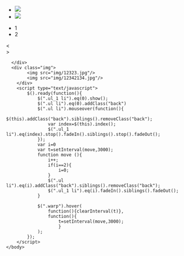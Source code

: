 <!DOCTYPE html>
<html>
	<head>
		<meta charset="utf-8" />
		<title>demo</title>
		<link rel="stylesheet" type="text/css" href="css/css.css"/>
        <script src="http://libs.baidu.com/jquery/2.0.0/jquery.min.js"></script>
	</head>
	<body>
	  <div class="warp">	
		<ul class="ul_1">
			<li><a href=""><img src="img/18423942_9.jpg"/></a></li>
			<li><a href=""><img src="img/90fba60155890ed3082500.jpg"/></a></li>
		</ul>
		<ul class="ul">
			<li>1</li>
			<li>2</li>
		</ul>
		<div class="left"><</div>
		<div class="right">></div>
		
	  </div>	
	  <div class="img">
			<img src="img/12323.jpg"/>
			<img src="img/12342134.jpg"/>
		</div>
		<script type="text/javascript">
			$().ready(function(){
				$(".ul_1 li").eq(0).show();
				$(".ul li").eq(0).addClass("back")
				$(".ul li").mouseover(function(){
					$(this).addClass("back").siblings().removeClass("back");
					var index=$(this).index();
					$(".ul_1 li").eq(index).stop().fadeIn().siblings().stop().fadeOut();
				});
				var i=0
				var t=setInterval(move,3000);
				function move (){
					i++;
					if(i==2){
						i=0;
					}
					$(".ul li").eq(i).addClass("back").siblings().removeClass("back");
					$(".ul_1 li").eq(i).fadeIn().siblings().fadeOut();
				}
				
				$(".warp").hover(
					function(){clearInterval(t)},
					function(){
						t=setInterval(move,3000);
						}
				);
			});
		</script>
	</body>
</html>
